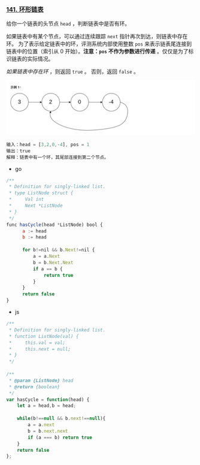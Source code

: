 ### **[141. 环形链表](https://leetcode.cn/problems/linked-list-cycle/)**

给你一个链表的头节点 `head` ，判断链表中是否有环。

如果链表中有某个节点，可以通过连续跟踪 `next` 指针再次到达，则链表中存在环。 为了表示给定链表中的环，评测系统内部使用整数 `pos` 来表示链表尾连接到链表中的位置（索引从 0 开始）。**注意：`pos` 不作为参数进行传递** 。仅仅是为了标识链表的实际情况。

*如果链表中存在环* ，则返回 `true` 。 否则，返回 `false` 。

<img src='./algorithm4.png' height={650} />


```jsx
输入：head = [3,2,0,-4], pos = 1
输出：true
解释：链表中有一个环，其尾部连接到第二个节点。
```

- go

```jsx
/**
 * Definition for singly-linked list.
 * type ListNode struct {
 *     Val int
 *     Next *ListNode
 * }
 */
func hasCycle(head *ListNode) bool {
      a := head
      b := head
      
      for b!=nil && b.Next!=nil {
          a = a.Next
          b = b.Next.Next
          if a == b {
              return true
          }
      }
      return false
}
```

- js

```jsx
/**
 * Definition for singly-linked list.
 * function ListNode(val) {
 *     this.val = val;
 *     this.next = null;
 * }
 */

/**
 * @param {ListNode} head
 * @return {boolean}
 */
var hasCycle = function(head) {
    let a = head,b = head;
    
    while(b!==null && b.next!==null){
        a = a.next
        b = b.next.next
        if (a === b) return true
    }
    return false
};
```


